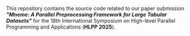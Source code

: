 This repository contains the source code related to our paper submission ***"Mneme: A Parallel Preprocessing Framework for Large Tabular Datasets"*** for the 18th International Symposium on High-level Parallel Programming and Applications (**HLPP 2025**).